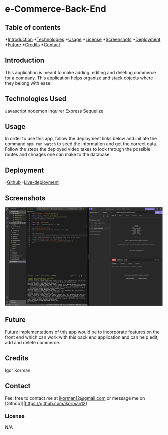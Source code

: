 # e-Commerce-Back-End

## Table of contents
*[Introduction](#introduction)
*[Technologies](#technologies-used)
*[Usage](#usage)
*[License](#License)
*[Screenshots](#Screenshots)
*[Deployment](#Deployment)
*[Future](#Future)
*[Credits](#Credits)
*[Contact](#contact)

## Introduction
This application is meant to make adding, editing and deleting commerce for a company. This application helps organize and stack objects where they belong with ease.

## Technologies Used
Javascript
nodemon
Inquirer
Express
Sequelize

## Usage
In order to use this app, follow the deployment links below and initiate the command `npm run watch` to seed the information and get the correct data. Follow the steps the deployed video takes to look through the possible routes and chnages one can make to the database.


## Deployment
-[Github](https://github.com/ikorman12/e-Commerce-Back-End)
-[Live-deployment](https://drive.google.com/file/d/1QkeSMzsTiHPfgys-zAZ8tqVVm3mjIM57/view)

## Screenshots
![npm-run-watch](./images/Screen%20Shot%202022-11-06%20at%209.54.18%20PM.png)

## Future
Future implementations of this app would be to incorporate features on the front end which can work with this back end application and can help edit, add and delete commerce.

## Credits
Igor Korman

## Contact
Feel free to contact me at [ikorman12@gmail.com](ikorman12@gmail.com) or message me on [Github]](https://github.com/ikorman12)

### License
N/A